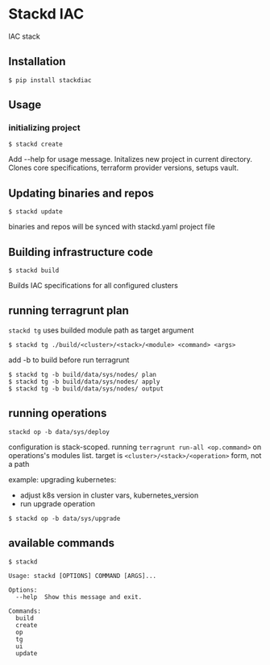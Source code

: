 # Stackd IAC

IAC stack

## Installation

~~~
$ pip install stackdiac
~~~

## Usage

### initializing project

~~~
$ stackd create
~~~

Add --help for usage message. Initalizes new project in current directory. Clones core specifications,
terraform provider versions, setups vault. 

## Updating binaries and repos

~~~
$ stackd update
~~~

binaries and repos will be synced with stackd.yaml project file

## Building infrastructure code

~~~
$ stackd build
~~~

Builds IAC specifications for all configured clusters

## running terragrunt plan

`stackd tg` uses builded module path as target argument

~~~
$ stackd tg ./build/<cluster>/<stack>/<module> <command> <args>
~~~

add -b to build before run terragrunt

~~~
$ stackd tg -b build/data/sys/nodes/ plan
$ stackd tg -b build/data/sys/nodes/ apply
$ stackd tg -b build/data/sys/nodes/ output
~~~

## running operations

~~~
stackd op -b data/sys/deploy
~~~

configuration is stack-scoped. running `terragrunt run-all <op.command>` on operations's modules list.
target is `<cluster>/<stack>/<operation>` form, not a path

example: upgrading kubernetes:

- adjust k8s version in cluster vars, kubernetes_version
- run upgrade operation

~~~
$ stackd op -b data/sys/upgrade
~~~

## available commands

~~~
$ stackd

Usage: stackd [OPTIONS] COMMAND [ARGS]...

Options:
  --help  Show this message and exit.

Commands:
  build
  create
  op
  tg
  ui
  update
~~~
